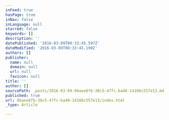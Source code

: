 ```yaml
---
inFeed: true
hasPage: true
inNav: false
inLanguage: null
starred: false
keywords: []
description: ''
datePublished: '2016-03-09T00:33:45.597Z'
dateModified: '2016-03-09T00:33:45.190Z'
authors: []
publisher:
  name: null
  domain: null
  url: null
  favicon: null
title: ''
author: []
sourcePath: _posts/2016-03-09-0baee8fb-30c5-47fc-ba40-14106c557e13.md
published: true
url: 0baee8fb-30c5-47fc-ba40-14106c557e13/index.html
_type: Article

---
```

